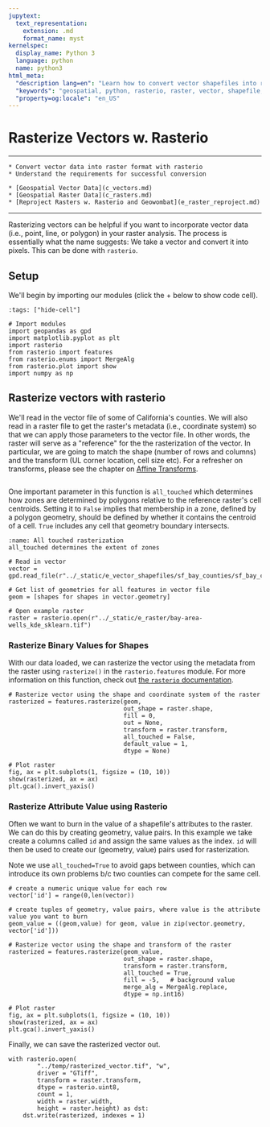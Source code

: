```yaml
---
jupytext:
  text_representation:
    extension: .md
    format_name: myst
kernelspec:
  display_name: Python 3
  language: python
  name: python3
html_meta:
  "description lang=en": "Learn how to convert vector shapefiles into raster files using rasterio."
  "keywords": "geospatial, python, rasterio, raster, vector, shapefile, rasterize"
  "property=og:locale": "en_US"
---
```


# Rasterize Vectors w. Rasterio

----------------

```{admonition} Learning Objectives
* Convert vector data into raster format with rasterio
* Understand the requirements for successful conversion
```
```{admonition} Review
* [Geospatial Vector Data](c_vectors.md)
* [Geospatial Raster Data](c_rasters.md)
* [Reproject Rasters w. Rasterio and Geowombat](e_raster_reproject.md)
```

----------------

Rasterizing vectors can be helpful if you want to incorporate vector data (i.e., point, line, or polygon) in your raster analysis. The process is essentially what the name suggests: We take a vector and convert it into pixels. This can be done with `rasterio`.

## Setup

We'll begin by importing our modules (click the + below to show code cell).

```{code-cell} ipython3
:tags: ["hide-cell"]

# Import modules
import geopandas as gpd
import matplotlib.pyplot as plt
import rasterio
from rasterio import features
from rasterio.enums import MergeAlg
from rasterio.plot import show
import numpy as np
```

## Rasterize vectors with rasterio

We'll read in the vector file of some of California's counties. We will also read in a raster file to get the raster's metadata (i.e., coordinate system) so that we can apply those parameters to the vector file. In other words, the raster will serve as a "reference" for the the rasterization of the vector. In particular, we are going to match the shape (number of rows and columns) and the transform (UL corner location, cell size etc). For a refresher on transforms, please see the chapter on [Affine Transforms](d_affine.md).

```{important} The vector and raster **must be** be in the same coordinate system. If not, you'll need to re-project one of them so they are the same. To re-project vectors, see the chapter on [Understanding CRS Codes](d_understand_crs_codes.md). To re-project rasters, see the chapter on [Reproject Rasters w. Rasterio and Geowombat](e_raster_reproject.md).
```
One important parameter in this function is `all_touched` which determines how zones are determined by polygons relative to the reference raster's cell centroids. Setting it to `False` implies that membership in a zone, defined by a polygon geometry, should be defined by whether it contains the centroid of a cell. `True` includes any cell that geometry boundary intersects. 

```{figure} ../_static/e_raster/zonal_stats.jpg
:name: All touched rasterization 
all_touched determines the extent of zones
```

```{code-cell} ipython3
# Read in vector
vector = gpd.read_file(r"../_static/e_vector_shapefiles/sf_bay_counties/sf_bay_counties.shp")

# Get list of geometries for all features in vector file
geom = [shapes for shapes in vector.geometry]

# Open example raster
raster = rasterio.open(r"../_static/e_raster/bay-area-wells_kde_sklearn.tif")
```

### Rasterize Binary Values for Shapes

With our data loaded, we can rasterize the vector using the metadata from the raster using `rasterize()` in the `rasterio.features` module. For more information on this function, check out [the `rasterio` documentation](https://rasterio.readthedocs.io/en/latest/api/rasterio.features.html#rasterio.features.rasterize).

```{code-cell} ipython3
# Rasterize vector using the shape and coordinate system of the raster
rasterized = features.rasterize(geom,
                                out_shape = raster.shape,
                                fill = 0,
                                out = None,
                                transform = raster.transform,
                                all_touched = False,
                                default_value = 1,
                                dtype = None)

# Plot raster
fig, ax = plt.subplots(1, figsize = (10, 10))
show(rasterized, ax = ax)
plt.gca().invert_yaxis()
```

### Rasterize Attribute Value using Rasterio
Often we want to burn in the value of a shapefile's attributes to the raster. We can do this by creating geometry, value pairs. In this example we take create a columns called `id` and assign the same values as the index. `id` will then be used to create our (geometry, value) pairs used for rasterization.  

Note we use `all_touched=True` to avoid gaps between counties, which can introduce its own problems b/c two counties can compete for the same cell. 

```{code-cell} ipython3
# create a numeric unique value for each row
vector['id'] = range(0,len(vector))

# create tuples of geometry, value pairs, where value is the attribute value you want to burn
geom_value = ((geom,value) for geom, value in zip(vector.geometry, vector['id']))

# Rasterize vector using the shape and transform of the raster
rasterized = features.rasterize(geom_value,
                                out_shape = raster.shape,
                                transform = raster.transform,
                                all_touched = True,
                                fill = -5,   # background value
                                merge_alg = MergeAlg.replace,
                                dtype = np.int16)

# Plot raster
fig, ax = plt.subplots(1, figsize = (10, 10))
show(rasterized, ax = ax)
plt.gca().invert_yaxis()
```

Finally, we can save the rasterized vector out.

```{code-cell} ipython3
with rasterio.open(
        "../temp/rasterized_vector.tif", "w",
        driver = "GTiff",
        transform = raster.transform,
        dtype = rasterio.uint8,
        count = 1,
        width = raster.width,
        height = raster.height) as dst:
    dst.write(rasterized, indexes = 1)
```